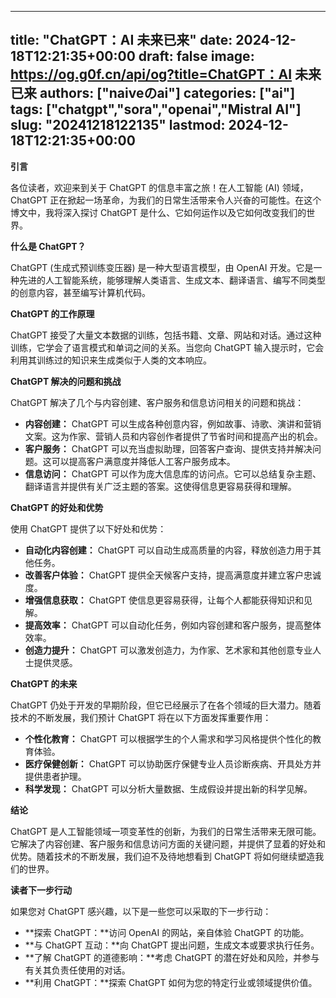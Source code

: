 
---
title: "ChatGPT：AI 未来已来"
date: 2024-12-18T12:21:35+00:00
draft: false
image: https://og.g0f.cn/api/og?title=ChatGPT：AI 未来已来
authors: ["naiveのai"]
categories: ["ai"]
tags: ["chatgpt","sora","openai","Mistral AI"]
slug: "20241218122135"
lastmod: 2024-12-18T12:21:35+00:00
---
**引言**

各位读者，欢迎来到关于 ChatGPT 的信息丰富之旅！在人工智能 (AI) 领域，ChatGPT 正在掀起一场革命，为我们的日常生活带来令人兴奋的可能性。在这个博文中，我将深入探讨 ChatGPT 是什么、它如何运作以及它如何改变我们的世界。

**什么是 ChatGPT？**

ChatGPT (生成式预训练变压器) 是一种大型语言模型，由 OpenAI 开发。它是一种先进的人工智能系统，能够理解人类语言、生成文本、翻译语言、编写不同类型的创意内容，甚至编写计算机代码。

**ChatGPT 的工作原理**

ChatGPT 接受了大量文本数据的训练，包括书籍、文章、网站和对话。通过这种训练，它学会了语言模式和单词之间的关系。当您向 ChatGPT 输入提示时，它会利用其训练过的知识来生成类似于人类的文本响应。

**ChatGPT 解决的问题和挑战**

ChatGPT 解决了几个与内容创建、客户服务和信息访问相关的问题和挑战：

* **内容创建：** ChatGPT 可以生成各种创意内容，例如故事、诗歌、演讲和营销文案。这为作家、营销人员和内容创作者提供了节省时间和提高产出的机会。
* **客户服务：** ChatGPT 可以充当虚拟助理，回答客户查询、提供支持并解决问题。这可以提高客户满意度并降低人工客户服务成本。
* **信息访问：** ChatGPT 可以作为庞大信息库的访问点。它可以总结复杂主题、翻译语言并提供有关广泛主题的答案。这使得信息更容易获得和理解。

**ChatGPT 的好处和优势**

使用 ChatGPT 提供了以下好处和优势：

* **自动化内容创建：** ChatGPT 可以自动生成高质量的内容，释放创造力用于其他任务。
* **改善客户体验：** ChatGPT 提供全天候客户支持，提高满意度并建立客户忠诚度。
* **增强信息获取：** ChatGPT 使信息更容易获得，让每个人都能获得知识和见解。
* **提高效率：** ChatGPT 可以自动化任务，例如内容创建和客户服务，提高整体效率。
* **创造力提升：** ChatGPT 可以激发创造力，为作家、艺术家和其他创意专业人士提供灵感。

**ChatGPT 的未来**

ChatGPT 仍处于开发的早期阶段，但它已经展示了在各个领域的巨大潜力。随着技术的不断发展，我们预计 ChatGPT 将在以下方面发挥重要作用：

* **个性化教育：** ChatGPT 可以根据学生的个人需求和学习风格提供个性化的教育体验。
* **医疗保健创新：** ChatGPT 可以协助医疗保健专业人员诊断疾病、开具处方并提供患者护理。
* **科学发现：** ChatGPT 可以分析大量数据、生成假设并提出新的科学见解。

**结论**

ChatGPT 是人工智能领域一项变革性的创新，为我们的日常生活带来无限可能。它解决了内容创建、客户服务和信息访问方面的关键问题，并提供了显着的好处和优势。随着技术的不断发展，我们迫不及待地想看到 ChatGPT 将如何继续塑造我们的世界。

**读者下一步行动**

如果您对 ChatGPT 感兴趣，以下是一些您可以采取的下一步行动：

* **探索 ChatGPT：**访问 OpenAI 的网站，亲自体验 ChatGPT 的功能。
* **与 ChatGPT 互动：**向 ChatGPT 提出问题，生成文本或要求执行任务。
* **了解 ChatGPT 的道德影响：**考虑 ChatGPT 的潜在好处和风险，并参与有关其负责任使用的对话。
* **利用 ChatGPT：**探索 ChatGPT 如何为您的特定行业或领域提供价值。